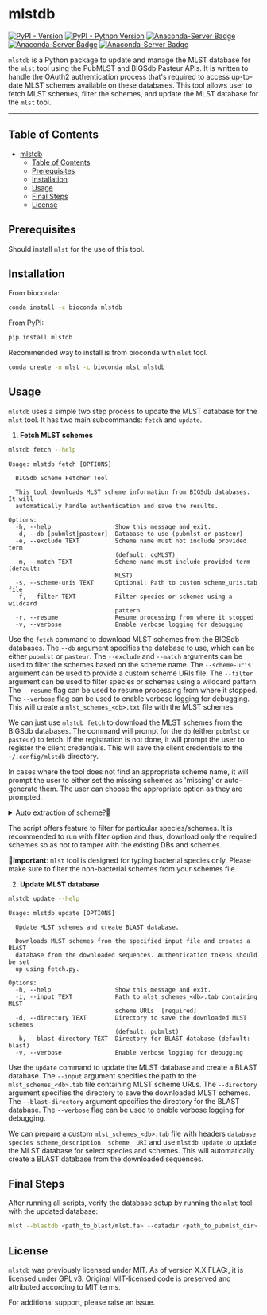 # mlstdb

[![PyPI - Version](https://img.shields.io/pypi/v/mlstdb.svg)](https://pypi.org/project/mlstdb)
[![PyPI - Python Version](https://img.shields.io/pypi/pyversions/mlstdb.svg)](https://pypi.org/project/mlstdb)
[![Anaconda-Server Badge](https://anaconda.org/bioconda/mlstdb/badges/version.svg)](https://anaconda.org/bioconda/mlstdb)
[![Anaconda-Server Badge](https://anaconda.org/bioconda/mlstdb/badges/license.svg)](https://anaconda.org/bioconda/mlstdb)
[![Anaconda-Server Badge](https://anaconda.org/bioconda/mlstdb/badges/downloads.svg)](https://anaconda.org/bioconda/mlstdb)

`mlstdb` is a Python package to update and manage the MLST database for the `mlst` tool using the PubMLST and BIGSdb Pasteur APIs. It is written to handle the OAuth2 authentication process that's required to access up-to-date MLST schemes available on these databases. This tool allows user to fetch MLST schemes, filter the schemes, and update the MLST database for the `mlst` tool.

-----

## Table of Contents

- [mlstdb](#mlstdb)
  - [Table of Contents](#table-of-contents)
  - [Prerequisites](#prerequisites)
  - [Installation](#installation)
  - [Usage](#usage)
  - [Final Steps](#final-steps)
  - [License](#license)

## Prerequisites

Should install `mlst` for the use of this tool.  

## Installation

From bioconda: 
```sh
conda install -c bioconda mlstdb
```

From PyPI:
```sh
pip install mlstdb
```

Recommended way to install is from bioconda with `mlst` tool. 

```sh
conda create -n mlst -c bioconda mlst mlstdb
```

## Usage

`mlstdb` uses a simple two step process to update the MLST database for the `mlst` tool. It has two main subcommands: `fetch` and `update`.

1. **Fetch MLST schemes**

```sh
mlstdb fetch --help
```

```console
Usage: mlstdb fetch [OPTIONS]

  BIGSdb Scheme Fetcher Tool

  This tool downloads MLST scheme information from BIGSdb databases. It will
  automatically handle authentication and save the results.

Options:
  -h, --help                  Show this message and exit.
  -d, --db [pubmlst|pasteur]  Database to use (pubmlst or pasteur)
  -e, --exclude TEXT          Scheme name must not include provided term
                              (default: cgMLST)
  -m, --match TEXT            Scheme name must include provided term (default:
                              MLST)
  -s, --scheme-uris TEXT      Optional: Path to custom scheme_uris.tab file
  -f, --filter TEXT           Filter species or schemes using a wildcard
                              pattern
  -r, --resume                Resume processing from where it stopped
  -v, --verbose               Enable verbose logging for debugging
```

Use the `fetch` command to download MLST schemes from the BIGSdb databases. The `--db` argument specifies the database to use, which can be either `pubmlst` or `pasteur`. The `--exclude` and `--match` arguments can be used to filter the schemes based on the scheme name. The `--scheme-uris` argument can be used to provide a custom scheme URIs file. The `--filter` argument can be used to filter species or schemes using a wildcard pattern. The `--resume` flag can be used to resume processing from where it stopped. The `--verbose` flag can be used to enable verbose logging for debugging. This will create a `mlst_schemes_<db>.txt` file with the MLST schemes.

We can just use `mlstdb fetch` to download the MLST schemes from the BIGSdb databases. The command will prompt for the `db` (either `pubmlst` or `pasteur`) to fetch. If the registration is not done, it will prompt the user to register the client credentials. This will save the client credentials to the `~/.config/mlstdb` directory.

In cases where the tool does not find an appropriate scheme name, it will prompt the user to either set the missing schemes as 'missing' or auto-generate them. The user can choose the appropriate option as they are prompted.

<details>
<summary>Auto extraction of scheme?🤔</summary>

First, the script automatically tries to extract the scheme names from the `dbases.sh` file. If the scheme name is not found, it will prompt the user to either print `missing` in the output file or automatically create a scheme name based on the URL. For eg, for URL `https://rest.pubmlst.org/db/pubmlst_borrelia_seqdef/schemes/1`, the scheme name will be `borrelia`. If there are multiple schemes, it will append a number to the scheme name. For eg, for URLs `https://rest.pubmlst.org/db/pubmlst_chlamydiales_seqdef/schemes/38` and `https://rest.pubmlst.org/db/pubmlst_chlamydiales_seqdef/schemes/41`, the scheme names will be `chlamydiales_38` and `chlamydiales_41` respectively.

</details>


The script offers feature to filter for particular species/schemes. It is recommended to run with filter option and thus, download only the required schemes so as not to tamper with the existing DBs and schemes.

**📝Important**: `mlst` tool is designed for typing bacterial species only. Please make sure to filter the non-bacterial schemes from your schemes file.


2. **Update MLST database**

```sh
mlstdb update --help
```

```console
Usage: mlstdb update [OPTIONS]

  Update MLST schemes and create BLAST database.

  Downloads MLST schemes from the specified input file and creates a BLAST
  database from the downloaded sequences. Authentication tokens should be set
  up using fetch.py.

Options:
  -h, --help                  Show this message and exit.
  -i, --input TEXT            Path to mlst_schemes_<db>.tab containing MLST
                              scheme URLs  [required]
  -d, --directory TEXT        Directory to save the downloaded MLST schemes
                              (default: pubmlst)
  -b, --blast-directory TEXT  Directory for BLAST database (default: blast)
  -v, --verbose               Enable verbose logging for debugging
```

Use the `update` command to update the MLST database and create a BLAST database. The `--input` argument specifies the path to the `mlst_schemes_<db>.tab` file containing MLST scheme URLs. The `--directory` argument specifies the directory to save the downloaded MLST schemes. The `--blast-directory` argument specifies the directory for the BLAST database. The `--verbose` flag can be used to enable verbose logging for debugging.

We can prepare a custom `mlst_schemes_<db>.tab` file with headers `database	species	scheme_description	scheme	URI`
and use `mlstdb update` to update the MLST database for select species and schemes. This will automatically create a BLAST database from the downloaded sequences.

## Final Steps
After running all scripts, verify the database setup by running the `mlst` tool with the updated database:
```bash
mlst --blastdb <path_to_blast/mlst.fa> --datadir <path_to_pubmlst_dir>
```


## License

`mlstdb` was previously licensed under MIT. As of version X.X FLAG:, it is licensed under GPL v3. Original MIT‑licensed code is preserved and attributed according to MIT terms.

For additional support, please raise an issue.